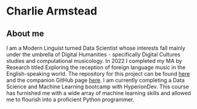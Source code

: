 # Charlie Armstead
## About me
I am a Modern Linguist turned Data Scientist whose interests fall mainly under the umbrella of Digital Humanities - specifically Digital Cultures studies and computational musicology. In 2022 I completed my MA by Research titled Exploring the reception of foreign language music in the English-speaking world. The repository for this project can be found [here](https://github.com/Ursidaeic/ForeignLang-Music) and the companion GitHub page [here](https://ursidaeic.github.io/). 
I am currently completing a Data Science and Machine Learning bootcamp with HyperionDev. This course has furnished me with a wide array of machine learning skills and allowed me to flourish into a proficient Python programmer. 

